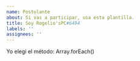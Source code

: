 ```yaml
---
name: Postulante
about: Si vas a participar, usa esta plantilla.
title: Soy Rogelio'sPC#6494
labels: ''
assignees: ''
---
```


Yo elegí el método: Array.forEach()

